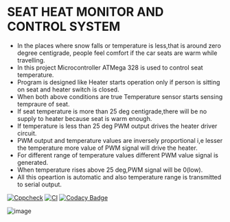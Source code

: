 # SEAT HEAT MONITOR AND CONTROL SYSTEM

* In the places where snow falls or temperature is less,that is around zero degree centigrade, people feel comfort if the car seats are warm while travelling.
* In this project Microcontroller ATMega 328 is used to control seat temperature.
* Program is designed like Heater starts operation only if person is sitting on seat and heater switch is closed.
* When both above conditions are true Temperature sensor starts sensing tempraure of seat.
* If seat temperature is more than 25 deg centigrade,there will be no supply to heater because seat is warm enough.
* If temperature is less than 25 deg PWM output drives the heater driver circuit.
* PWM output and temperature values are inversely proportional i,e lesser the temperature more value of PWM signal will drive the heater.
* For different range of temperature values different PWM value signal is generated.
* When temperature rises above 25 deg,PWM signal will be 0(low).
* All this opeartion is automatic and also temperature range is transmitted to serial output.

[![Cppcheck](https://github.com/Jyothi959/Embedded-C_Casestudy/actions/workflows/codequality.yml/badge.svg)](https://github.com/Jyothi959/Embedded-C_Casestudy/actions/workflows/codequality.yml)
[![CI](https://github.com/Jyothi959/Embedded-C_Casestudy/actions/workflows/CI.yml/badge.svg)](https://github.com/Jyothi959/Embedded-C_Casestudy/actions/workflows/CI.yml)
[![Codacy Badge](https://app.codacy.com/project/badge/Grade/c5dd67bb2c6a4cea8c788baabb4ea5dd)](https://www.codacy.com/gh/Jyothi959/Embedded-C_Casestudy/dashboard?utm_source=github.com&amp;utm_medium=referral&amp;utm_content=Jyothi959/Embedded-C_Casestudy&amp;utm_campaign=Badge_Grade)

 
![image](https://user-images.githubusercontent.com/89759853/133575039-3e8920ef-936b-44ad-91cf-148a67c476a2.png)



